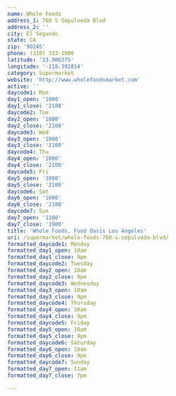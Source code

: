 ```yaml
---
name: Whole Foods
address_1: 760 S Sepulveda Blvd
address_2: ''
city: El Segundo
state: CA
zip: '90245'
phone: (310) 333-1900
latitude: '33.906375'
longitude: '-118.392814'
category: Supermarket
website: 'http://www.wholefoodsmarket.com'
active: ''
daycode1: Mon
day1_open: '1000'
day1_close: '2100'
daycode2: Tue
day2_open: '1000'
day2_close: '2100'
daycode3: Wed
day3_open: '1000'
day3_close: '2100'
daycode4: Thu
day4_open: '1000'
day4_close: '2100'
daycode5: Fri
day5_open: '1000'
day5_close: '2100'
daycode6: Sat
day6_open: '1000'
day6_close: '2100'
daycode7: Sun
day7_open: '1100'
day7_close: '1900'
title: 'Whole Foods, Food Oasis Los Angeles'
uri: /supermarket/whole-foods-760-s-sepulveda-blvd/
formatted_daycode1: Monday
formatted_day1_open: 10am
formatted_day1_close: 9pm
formatted_daycode2: Tuesday
formatted_day2_open: 10am
formatted_day2_close: 9pm
formatted_daycode3: Wednesday
formatted_day3_open: 10am
formatted_day3_close: 9pm
formatted_daycode4: Thursday
formatted_day4_open: 10am
formatted_day4_close: 9pm
formatted_daycode5: Friday
formatted_day5_open: 10am
formatted_day5_close: 9pm
formatted_daycode6: Saturday
formatted_day6_open: 10am
formatted_day6_close: 9pm
formatted_daycode7: Sunday
formatted_day7_open: 11am
formatted_day7_close: 7pm

---
```



